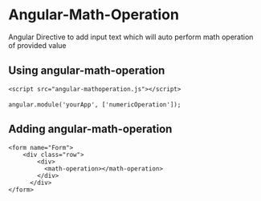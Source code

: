 # Angular-Math-Operation
Angular Directive to add input text which will auto perform math operation of provided value



Using angular-math-operation
----------------------------------
````<script src="angular-mathoperation.js"></script>````
<br/>
<br/>
````angular.module('yourApp', ['numericOperation']);````

Adding angular-math-operation
-------------------
````
<form name="Form">
    <div class="row">
        <div>
          <math-operation></math-operation>
        </div>
      </div>
</form>
`````

